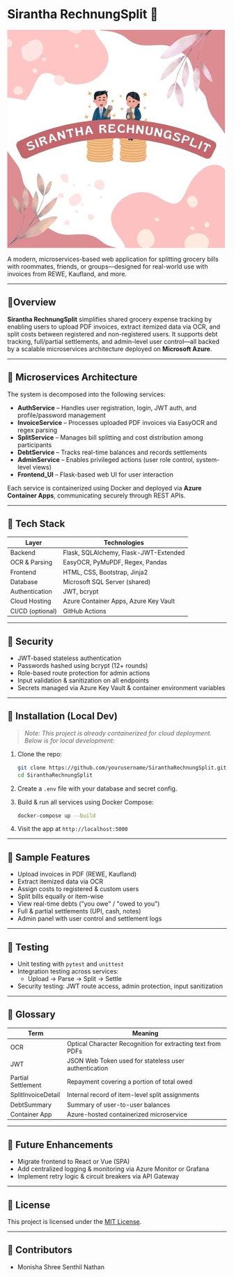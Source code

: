 
# Sirantha RechnungSplit 🧾

![Sirantha RechnungSplit Logo](Microservices/frontend_ui/static/images/LOGO_SiranthaRechnunSplit.jpg)


A modern, microservices-based web application for splitting grocery bills with roommates, friends, or groups—designed for real-world use with invoices from REWE, Kaufland, and more.

---

##  🧩Overview

**Sirantha RechnungSplit** simplifies shared grocery expense tracking by enabling users to upload PDF invoices, extract itemized data via OCR, and split costs between registered and non-registered users. It supports debt tracking, full/partial settlements, and admin-level user control—all backed by a scalable microservices architecture deployed on **Microsoft Azure**.

---

## 🧩 Microservices Architecture

The system is decomposed into the following services:

- **AuthService** – Handles user registration, login, JWT auth, and profile/password management
- **InvoiceService** – Processes uploaded PDF invoices via EasyOCR and regex parsing
- **SplitService** – Manages bill splitting and cost distribution among participants
- **DebtService** – Tracks real-time balances and records settlements
- **AdminService** – Enables privileged actions (user role control, system-level views)
- **Frontend_UI** – Flask-based web UI for user interaction

Each service is containerized using Docker and deployed via **Azure Container Apps**, communicating securely through REST APIs.

---

## 🧩 Tech Stack

| Layer | Technologies |
|-------|--------------|
| Backend | Flask, SQLAlchemy, Flask-JWT-Extended |
| OCR & Parsing | EasyOCR, PyMuPDF, Regex, Pandas |
| Frontend | HTML, CSS, Bootstrap, Jinja2 |
| Database | Microsoft SQL Server (shared) |
| Authentication | JWT, bcrypt |
| Cloud Hosting | Azure Container Apps, Azure Key Vault |
| CI/CD (optional) | GitHub Actions |

---

## 🧩 Security

- JWT-based stateless authentication
- Passwords hashed using bcrypt (12+ rounds)
- Role-based route protection for admin actions
- Input validation & sanitization on all endpoints
- Secrets managed via Azure Key Vault & container environment variables

---

## 🧩 Installation (Local Dev)

> _Note: This project is already containerized for cloud deployment. Below is for local development:_

1. Clone the repo:
   ```bash
   git clone https://github.com/yourusername/SiranthaRechnungSplit.git
   cd SiranthaRechnungSplit
   ```

2. Create a `.env` file with your database and secret config.

3. Build & run all services using Docker Compose:
   ```bash
   docker-compose up --build
   ```

4. Visit the app at `http://localhost:5000` 

---

## 🧩 Sample Features

- Upload invoices in PDF (REWE, Kaufland)
- Extract itemized data via OCR
- Assign costs to registered & custom users
- Split bills equally or item-wise
- View real-time debts ("you owe" / "owed to you")
- Full & partial settlements (UPI, cash, notes)
- Admin panel with user control and settlement logs

---

## 🧩 Testing

- Unit testing with `pytest` and `unittest`
- Integration testing across services:
  - Upload → Parse → Split → Settle
- Security testing: JWT route access, admin protection, input sanitization

---

## 🧩 Glossary

| Term | Meaning |
|------|---------|
| OCR | Optical Character Recognition for extracting text from PDFs |
| JWT | JSON Web Token used for stateless user authentication |
| Partial Settlement | Repayment covering a portion of total owed |
| SplitInvoiceDetail | Internal record of item-level split assignments |
| DebtSummary | Summary of user-to-user balances |
| Container App | Azure-hosted containerized microservice |

---

## 🧩 Future Enhancements

- Migrate frontend to React or Vue (SPA)
- Add centralized logging & monitoring via Azure Monitor or Grafana
- Implement retry logic & circuit breakers via API Gateway

---

## 🧩 License

This project is licensed under the [MIT License](LICENSE).

---

## 👥 Contributors

- Monisha Shree Senthil Nathan
